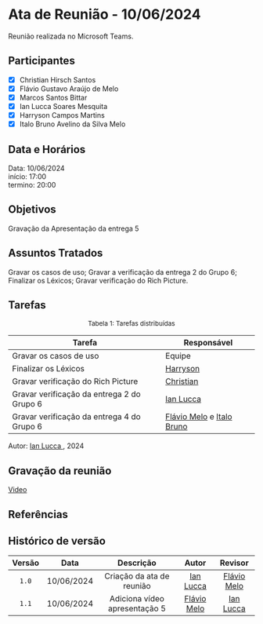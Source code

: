# Ata de Reunião - 10/06/2024

Reunião realizada no Microsoft Teams.

## Participantes

- [x] Christian Hirsch Santos
- [x] Flávio Gustavo Araújo de Melo
- [x] Marcos Santos Bittar
- [x] Ian Lucca Soares Mesquita
- [x] Harryson Campos Martins
- [x] Italo Bruno Avelino da Silva Melo

## Data e Horários

Data: 10/06/2024 \
início: 17:00\
termino: 20:00

## Objetivos

Gravação da Apresentação da entrega 5

## Assuntos Tratados

Gravar os casos de uso;
Gravar a verificação da entrega 2 do Grupo 6;
Finalizar os Léxicos;
Gravar verificação do Rich Picture.


## Tarefas

<font size="2"><p style="text-align: center">Tabela 1: Tarefas distribuídas </p></font>

| Tarefa                               | Responsável                                      |
| ------------------------------------ | ------------------------------------------------ |
|Gravar os casos de uso              | Equipe  |  
| Finalizar os Léxicos             | [Harryson](https://github.com/harry-cmartin) |
| Gravar verificação do Rich Picture   | [Christian](https://github.com/crstyhs)          |
| Gravar verificação da entrega 2 do Grupo 6   | [Ian Lucca ](https://github.com/IanLucca12)          |
| Gravar verificação da entrega 4 do Grupo 6   | [Flávio Melo](https://github.com/flavioovatsug) e [Italo Bruno](https://github.com/Italobrunom)          |

Autor: [Ian Lucca ](https://github.com/IanLucca12), 2024

## Gravação da reunião

[Video](https://www.youtube.com/watch?v=T45vPdBk8LY)

## Referências

## Histórico de versão
| Versão | Data | Descrição | Autor | Revisor |
| :----: | :--: | :-------: | :---: | :-----: |
| `1.0` | 10/06/2024 | Criação da ata de reunião |[Ian Lucca](https://github.com/IanLucca12)| [Flávio Melo](https://github.com/flavioovatsug)  |
| `1.1` | 10/06/2024 | Adiciona vídeo apresentação 5 |[Flávio Melo](https://github.com/flavioovatsug)| [Ian Lucca](https://github.com/IanLucca12)|
